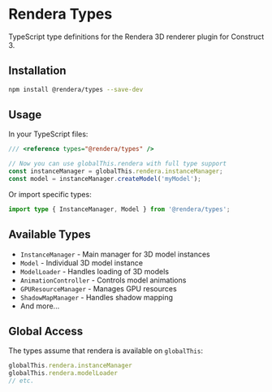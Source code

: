 # Rendera Types

TypeScript type definitions for the Rendera 3D renderer plugin for Construct 3.

## Installation

```bash
npm install @rendera/types --save-dev
```

## Usage

In your TypeScript files:

```typescript
/// <reference types="@rendera/types" />

// Now you can use globalThis.rendera with full type support
const instanceManager = globalThis.rendera.instanceManager;
const model = instanceManager.createModel('myModel');
```

Or import specific types:

```typescript
import type { InstanceManager, Model } from '@rendera/types';
```

## Available Types

- `InstanceManager` - Main manager for 3D model instances
- `Model` - Individual 3D model instance
- `ModelLoader` - Handles loading of 3D models
- `AnimationController` - Controls model animations
- `GPUResourceManager` - Manages GPU resources
- `ShadowMapManager` - Handles shadow mapping
- And more...

## Global Access

The types assume that rendera is available on `globalThis`:

```typescript
globalThis.rendera.instanceManager
globalThis.rendera.modelLoader
// etc.
```
